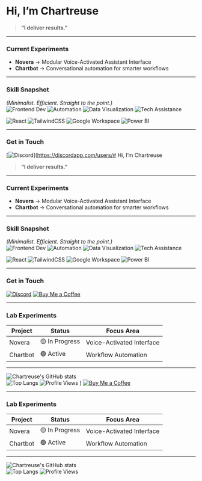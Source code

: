 # Hi, I’m Chartreuse

> **“I deliver results.”**

---

### Current Experiments
- **Novera** → Modular Voice-Activated Assistant Interface  
- **Chartbot** → Conversational automation for smarter workflows

---

### Skill Snapshot
*(Minimalist. Efficient. Straight to the point.)*  
![Frontend Dev](https://img.shields.io/badge/Frontend_Dev-3178C6?style=flat&logo=javascript&logoColor=white)
![Automation](https://img.shields.io/badge/Automation-00BFFF?style=flat&logo=zapier&logoColor=white)
![Data Visualization](https://img.shields.io/badge/Data_Visualization-FBBD00?style=flat&logo=powerbi&logoColor=white)
![Tech Assistance](https://img.shields.io/badge/Tech_Assistance-333333?style=flat&logo=helpdesk&logoColor=white)  

![React](https://img.shields.io/badge/React-20232A?style=flat&logo=react&logoColor=61DAFB)
![TailwindCSS](https://img.shields.io/badge/Tailwind_CSS-38B2AC?style=flat&logo=tailwindcss&logoColor=white)
![Google Workspace](https://img.shields.io/badge/Google_Workspace-4285F4?style=flat&logo=google&logoColor=white)
![Power BI](https://img.shields.io/badge/Power_BI-F2C811?style=flat&logo=powerbi&logoColor=white)  

---

### Get in Touch
[![Discord](https://img.shields.io/badge/Discord-chart.reuse-7289DA?style=flat&logo=discord&logoColor=white)](https://discordapp.com/users/# Hi, I’m Chartreuse

> **“I deliver results.”**

---

### Current Experiments
- **Novera** → Modular Voice-Activated Assistant Interface  
- **Chartbot** → Conversational automation for smarter workflows

---

### Skill Snapshot
*(Minimalist. Efficient. Straight to the point.)*  
![Frontend Dev](https://img.shields.io/badge/Frontend_Dev-3178C6?style=flat&logo=javascript&logoColor=white)
![Automation](https://img.shields.io/badge/Automation-00BFFF?style=flat&logo=zapier&logoColor=white)
![Data Visualization](https://img.shields.io/badge/Data_Visualization-FBBD00?style=flat&logo=powerbi&logoColor=white)
![Tech Assistance](https://img.shields.io/badge/Tech_Assistance-333333?style=flat&logo=helpdesk&logoColor=white)  

![React](https://img.shields.io/badge/React-20232A?style=flat&logo=react&logoColor=61DAFB)
![TailwindCSS](https://img.shields.io/badge/Tailwind_CSS-38B2AC?style=flat&logo=tailwindcss&logoColor=white)
![Google Workspace](https://img.shields.io/badge/Google_Workspace-4285F4?style=flat&logo=google&logoColor=white)
![Power BI](https://img.shields.io/badge/Power_BI-F2C811?style=flat&logo=powerbi&logoColor=white)  

---

### Get in Touch
[![Discord](https://img.shields.io/badge/Discord-chart.reuse-7289DA?style=flat&logo=discord&logoColor=white)](https://discordapp.com/users/401255157196652555)
[![Buy Me a Coffee](https://img.shields.io/badge/Buy_Me_a_Coffee-FFDD00?style=flat&logo=buy-me-a-coffee&logoColor=black)](https://paypal.me/chartreusee)

---

### Lab Experiments
| Project  | Status | Focus Area |
|----------|--------|------------|
| Novera   | 🟡 In Progress | Voice-Activated Interface |
| Chartbot | 🟢 Active | Workflow Automation |

---

![Chartreuse's GitHub stats](https://github-readme-stats.vercel.app/api?username=JadDavidIsReal&show_icons=true&theme=tokyonight)  
![Top Langs](https://github-readme-stats.vercel.app/api/top-langs/?username=JadDavidIsReal&layout=compact&theme=tokyonight)
![Profile Views](https://komarev.com/ghpvc/?username=JadDavidIsReal&color=blue)
)
[![Buy Me a Coffee](https://img.shields.io/badge/Buy_Me_a_Coffee-FFDD00?style=flat&logo=buy-me-a-coffee&logoColor=black)](https://paypal.me/chartreusee)

---

### Lab Experiments
| Project  | Status | Focus Area |
|----------|--------|------------|
| Novera   | 🟡 In Progress | Voice-Activated Interface |
| Chartbot | 🟢 Active | Workflow Automation |

---

![Chartreuse's GitHub stats](https://github-readme-stats.vercel.app/api?username=JadDavidIsReal&show_icons=true&theme=tokyonight)  
![Top Langs](https://github-readme-stats.vercel.app/api/top-langs/?username=JadDavidIsReal&layout=compact&theme=tokyonight)
![Profile Views](https://komarev.com/ghpvc/?username=JadDavidIsReal&color=blue)

